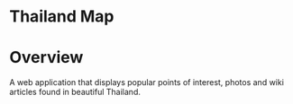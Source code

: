 # Thailand Map

# Overview
A web application that displays popular points of interest, photos and wiki articles found
in beautiful Thailand.

